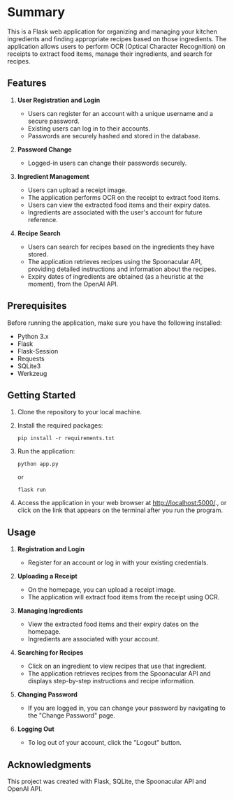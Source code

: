 # Summary

This is a Flask web application for organizing and managing your kitchen ingredients and finding appropriate recipes based on those ingredients. The application allows users to perform OCR (Optical Character Recognition) on receipts to extract food items, manage their ingredients, and search for recipes.

## Features

1. **User Registration and Login**
   - Users can register for an account with a unique username and a secure password.
   - Existing users can log in to their accounts.
   - Passwords are securely hashed and stored in the database.

2. **Password Change**
   - Logged-in users can change their passwords securely.

3. **Ingredient Management**
   - Users can upload a receipt image.
   - The application performs OCR on the receipt to extract food items.
   - Users can view the extracted food items and their expiry dates.
   - Ingredients are associated with the user's account for future reference.

4. **Recipe Search**
   - Users can search for recipes based on the ingredients they have stored.
   - The application retrieves recipes using the Spoonacular API, providing detailed instructions and information about the recipes.
   - Expiry dates of ingredients are obtained (as a heuristic at the moment), from the OpenAI API.

## Prerequisites

Before running the application, make sure you have the following installed:

- Python 3.x
- Flask
- Flask-Session
- Requests
- SQLite3
- Werkzeug

## Getting Started

1. Clone the repository to your local machine.

2. Install the required packages:

   ```
   pip install -r requirements.txt
   ```

3. Run the application:

   ```
   python app.py
   ```

   or 

   ```
   flask run
   ```


4. Access the application in your web browser at [http://localhost:5000/](http://localhost:5000/)., or click on the link that appears on the terminal after you run the program.

## Usage

1. **Registration and Login**
   - Register for an account or log in with your existing credentials.

2. **Uploading a Receipt**
   - On the homepage, you can upload a receipt image.
   - The application will extract food items from the receipt using OCR.

3. **Managing Ingredients**
   - View the extracted food items and their expiry dates on the homepage.
   - Ingredients are associated with your account.

4. **Searching for Recipes**
   - Click on an ingredient to view recipes that use that ingredient.
   - The application retrieves recipes from the Spoonacular API and displays step-by-step instructions and recipe information.

5. **Changing Password**
   - If you are logged in, you can change your password by navigating to the "Change Password" page.

6. **Logging Out**
   - To log out of your account, click the "Logout" button.

## Acknowledgments

This project was created with Flask, SQLite, the Spoonacular API and OpenAI API.